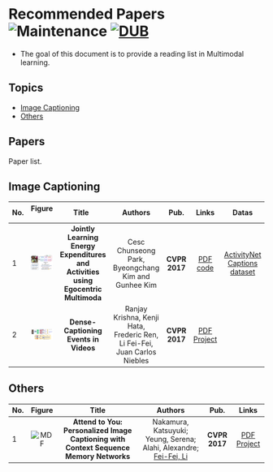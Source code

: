 # Recommended Papers ![Maintenance](https://img.shields.io/maintenance/yes/2017.svg) [![DUB](https://img.shields.io/dub/l/vibe-d.svg)](LICENSE)
- The goal of this document is to provide a reading list in Multimodal learning.


## Topics
- [Image Captioning](#image-captioning)
- [Others](#others)


## Papers
Paper list.

## Image Captioning
|No.  |Figure   |Title   |Authors  |Pub.  |Links|Datas|
|-----|:-----:|:-----:|:-----:|:-----:|:---:|:---:|
|1|![MDF](paper_image/Jointly-Learning-Energy-Expenditures-and-Activities-using-Egocentric-Multimoda.png)|__Jointly Learning Energy Expenditures and Activities using Egocentric Multimoda__|Cesc Chunseong Park, Byeongchang Kim and Gunhee Kim|__CVPR 2017__|[PDF](https://arxiv.org/abs/1704.06485) [code](https://github.com/cesc-park/attend2u)|[ActivityNet Captions dataset](http://cs.stanford.edu/people/ranjaykrishna/densevid/captions.zip)|
|2|![MDF](paper_image/Dense-Captioning-Events-in-Videos.png)|__Dense-Captioning Events in Videos__|Ranjay Krishna, Kenji Hata, Frederic Ren, Li Fei-Fei, Juan Carlos Niebles|__CVPR 2017__|[PDF](https://arxiv.org/abs/1705.00754) [Project](http://cs.stanford.edu/people/ranjaykrishna/densevid/)||



## Others
|No.  |Figure   |Title   |Authors  |Pub.  |Links|
|-----|:-----:|:-----:|:-----:|:-----:|:---:|
|1|![MDF](image/MDF.png)|__Attend to You: Personalized Image Captioning with Context Sequence Memory Networks__|Nakamura, Katsuyuki; Yeung, Serena; Alahi, Alexandre; [Fei-Fei, Li](http://vision.stanford.edu/publications.html#year2017)|__CVPR 2017__|[PDF](http://vision.stanford.edu/pdf/nakamura2017cvpr.pdf) [Project]()|
